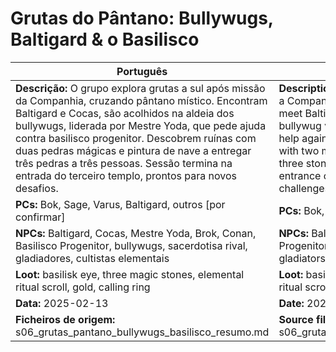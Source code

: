 # Grutas do Pântano: Bullywugs, Baltigard & o Basilisco

| Português | English |
|-----------|---------|
| **Descrição:** O grupo explora grutas a sul após missão da Companhia, cruzando pântano místico. Encontram Baltigard e Cocas, são acolhidos na aldeia dos bullywugs, liderada por Mestre Yoda, que pede ajuda contra basilisco progenitor. Descobrem ruínas com duas pedras mágicas e pintura de nave a entregar três pedras a três pessoas. Sessão termina na entrada do terceiro templo, prontos para novos desafios.<br> | **Description:** The group explores southern caves after a Company quest, crossing a mystical swamp. They meet Baltigard and Cocas, are welcomed to the bullywug village led by Mestre Yoda, who asks for help against the progenitor basilisk. They find ruins with two magic stones and a painting of a ship giving three stones to three people. Session ends at the entrance of the third temple, ready for new challenges.<br> |
| **PCs:** Bok, Sage, Varus, Baltigard, outros [por confirmar] | **PCs:** Bok, Sage, Varus, Baltigard, others [to confirm] |
| **NPCs:** Baltigard, Cocas, Mestre Yoda, Brok, Conan, Basilisco Progenitor, bullywugs, sacerdotisa rival, gladiadores, cultistas elementais | **NPCs:** Baltigard, Cocas, Mestre Yoda, Brok, Conan, Progenitor Basilisk, bullywugs, rival priestess, gladiators, elemental cultists |
| **Loot:** basilisk eye, three magic stones, elemental ritual scroll, gold, calling ring | **Loot:** basilisk eye, three magic stones, elemental ritual scroll, gold, calling ring |
| **Data:** 2025-02-13 | **Date:** 2025-02-13 |
| **Ficheiros de origem:** s06_grutas_pantano_bullywugs_basilisco_resumo.md | **Source files:** s06_grutas_pantano_bullywugs_basilisco_resumo.md |


















